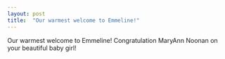 ```yaml
---
layout: post
title:  "Our warmest welcome to Emmeline!"
---
```


Our warmest welcome to Emmeline! Congratulation MaryAnn Noonan on your beautiful baby girl!
